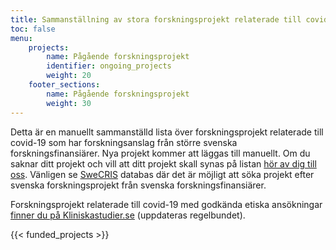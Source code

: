 ```yaml
---
title: Sammanställning av stora forskningsprojekt relaterade till covid-19 från större anslagsgivare i Sverige
toc: false
menu:
    projects:
        name: Pågående forskningsprojekt
        identifier: ongoing_projects
        weight: 20
    footer_sections:
        name: Pågående forskningsprojekt
        weight: 30
---
```


Detta är en manuellt sammanställd lista över forskningsprojekt relaterade till covid-19 som har forskningsanslag från större svenska forskningsfinansiärer. Nya projekt kommer att läggas till manuellt. Om du saknar ditt projekt och vill att ditt projekt skall synas på listan [hör av dig till oss](/sv/suggestions/). Vänligen se [SweCRIS](https://www.swecris.se/betasearch/?q=Covid&view=cards&lang=sv) databas där det är möjligt att söka projekt efter svenska forskningsprojekt från svenska forskningsfinansiärer.

Forskningsprojekt relaterade till covid-19 med godkända etiska ansökningar [finner du på Kliniskastudier.se](https://www.kliniskastudier.se/statistik/kliniska-studier-rorande-covid-19.html) (uppdateras regelbundet).

{{< funded_projects >}}
